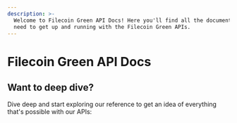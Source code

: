 ```yaml
---
description: >-
  Welcome to Filecoin Green API Docs! Here you'll find all the documentation you
  need to get up and running with the Filecoin Green APIs.
---
```


# Filecoin Green API Docs

## Want to deep dive?

Dive deep and start exploring our reference to get an idea of everything that's possible with our APIs:
